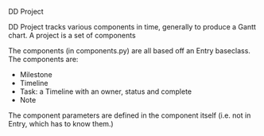 DD Project

DD Project tracks various components in time, generally to produce a Gantt chart.  A project is a set of components

The components (in components.py) are all based off an Entry baseclass.  The components are:

- Milestone
- Timeline
- Task: a Timeline with an owner, status and complete
- Note

The component parameters are defined in the component itself (i.e. not in Entry, which has to know them.)